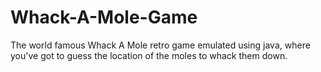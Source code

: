 # Whack-A-Mole-Game
The world famous Whack A Mole retro game emulated using java, where you've got to guess the location of the moles to whack them down.
